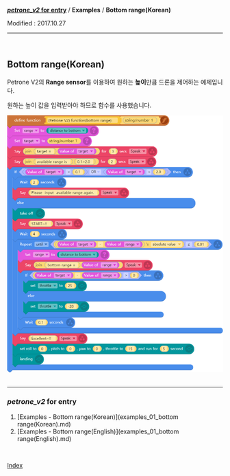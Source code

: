 **[*petrone_v2* for entry](index.md)** / **Examples** / **Bottom range(Korean)**

Modified : 2017.10.27

---

<br>


## <a name="Bottom range(Korean)">Bottom range(Korean)</a>

Petrone V2의 **Range sensor**를 이용하여 원하는 **높이**만큼 드론을 제어하는 예제입니다.

원하는 높이 값을 입력받아야 하므로 함수를 사용했습니다.


<div align="center">
    <img src="entry_img/Petrone V2_function(bottom range).png" alt="Petrone V2_function(bottom range)">
</div>


<br>


---

<h3><i>petrone_v2</i> for entry</H3>

 1. [Examples - Bottom range(Korean)](examples_01_bottom range(Korean).md)
 2. [Examples - Bottom range(English)](examples_01_bottom range(English).md)

<br>

[Index](index.md)
